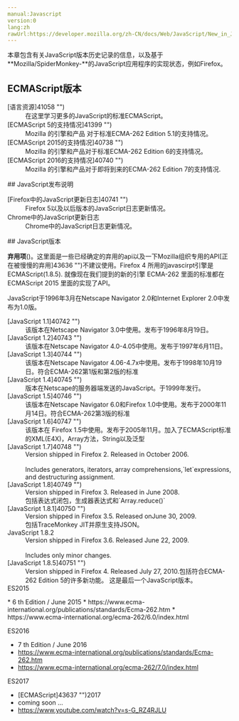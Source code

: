 ```yaml
---
manual:Javascript
version:0
lang:zh
rawUrl:https://developer.mozilla.org/zh-CN/docs/Web/JavaScript/New_in_JavaScript
---
```







本章包含有关JavaScript版本历史记录的信息，以及基于**Mozilla/SpiderMonkey-**的JavaScript应用程序的实现状态，例如Firefox。


## ECMAScript版本<a name="ECMAScript版本"></a>
<dl><dt id=''>[语言资源]41058 "")</dt><dd>在这里学习更多的JavaScript的标准ECMAScript。</dd><dt id=''>[ECMAScript 5的支持情况]41399 "")</dt><dd>Mozilla 的引擎和产品 对于标准ECMA-262 Edition 5.1的支持情况。</dd><dt id=''>[ECMAScript 2015的支持情况]40738 "")</dt><dd>Mozilla 的引擎和产品对于标准ECMA-262 Edition 6的支持情况。</dd><dt id=''>[ECMAScript 2016的支持情况]40740 "")</dt><dd>Mozilla 的引擎和产品对于即将到来的ECMA-262 Edition 7的支持情况.</dd></dl>
## JavaScript发布说明<a name="JavaScript发布说明"></a>
<dl><dt id=''>[Firefox中的JavaScript更新日志]40741 "")</dt><dd>Firefox 5以及以后版本的JavaScript日志更新情况。</dd><dt id=''>Chrome中的JavaScript更新日志</dt><dd>Chrome中的JavaScript日志更新情况。</dd></dl>
## JavaScript版本<a name="JavaScript版本"></a>


**弃用项**(<i></i>)。这里面是一些已经确定的弃用的api以及一下Mozilla组织专用的API[正在被慢慢的弃用]43636 "")不建议使用。Firefox 4 所用的javascirpt引擎是 ECMAScript(1.8.5). 就像现在我们提到的新的引擎 ECMA-262 里面的标准都在 ECMAScript 2015 里面的实现了API。



JavaScript于1996年3月在Netscape Navigator 2.0和Internet Explorer 2.0中发布为1.0版。

<dl><dt id=''>[JavaScript 1.1]40742 "")</dt><dd>该版本在Netscape Navigator 3.0中使用。发布于1996年8月19日。</dd><dt id=''>[JavaScript 1.2]40743 "")</dt><dd>该版本在Netscape Navigator 4.0-4.05中使用。发布于1997年6月11日。</dd><dt id=''>[JavaScript 1.3]40744 "")</dt><dd>该版本在Netscape Navigator 4.06-4.7x中使用。发布于1998年10月19日。符合ECMA-262第1版和第2版的标准</dd><dt id=''>[JavaScript 1.4]40745 "")</dt><dd>版本在Netscape的服务器端发送的JavaScript。于1999年发行。</dd><dt id=''>[JavaScript 1.5]40746 "")</dt><dd>该版本在Netscape Navigator 6.0和Firefox 1.0中使用。发布于2000年11月14日。符合ECMA-262第3版的标准</dd><dt id=''>[JavaScript 1.6]40747 "")</dt><dd>该版本在 Firefox 1.5中使用。发布于2005年11月。加入了ECMAScript标准的XML(E4X)，Array方法，String以及泛型</dd><dt id=''>[JavaScript 1.7]40748 "")</dt><dd>Version shipped in Firefox 2. Released in October 2006.<br></br>Includes generators, iterators, array comprehensions,`let`expressions, and destructuring assignment.</dd><dt id=''>[JavaScript 1.8]40749 "")</dt><dd>Version shipped in Firefox 3. Released in June 2008.</dd><dd>包括表达式闭包，生成器表达式和`Array.reduce()`</dd><dt id=''>[JavaScript 1.8.1]40750 "")</dt><dd>Version shipped in Firefox 3.5. Released onJune 30, 2009.</dd><dd>包括TraceMonkey JIT并原生支持JSON。</dd><dt id=''>JavaScript 1.8.2</dt><dd>Version shipped in Firefox 3.6. Released June 22, 2009.<br></br>Includes only minor changes.</dd><dt id=''>[JavaScript 1.8.5]40751 "")</dt><dd>Version shipped in Firefox 4. Released July 27, 2010.包括符合ECMA-262 Edition 5的许多新功能。 这是最后一个JavaScript版本。</dd><dt id=''>ES2015</dt></dl>
* 6 th Edition / June 2015
* https://www.ecma-international.org/publications/standards/Ecma-262.htm
* https://www.ecma-international.org/ecma-262/6.0/index.html


ES2016


* 7 th Edition / June 2016
* https://www.ecma-international.org/publications/standards/Ecma-262.htm
* https://www.ecma-international.org/ecma-262/7.0/index.html


ES2017


* [ECMAScript]43637 "")2017
* coming soon ...
* https://www.youtube.com/watch?v=s-G_RZ4RJLU





## <a name="sect1"></a>



